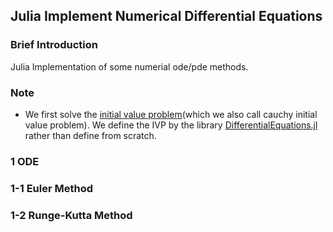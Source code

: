 ## Julia Implement Numerical Differential Equations

### Brief Introduction
Julia Implementation of some numerial ode/pde methods.

### Note
- We first solve the [initial value problem](https://en.wikipedia.org/wiki/Initial_value_problem#:~:text=In%20multivariable%20calculus%2C%20an%20initial,solving%20an%20initial%20value%20problem.)(which we also call cauchy initial value problem). We define the IVP by the library [DifferentialEquations.jl](https://docs.sciml.ai/DiffEqDocs/stable/) rather than define from scratch.


### 1 ODE

### 1-1 Euler Method 

### 1-2 Runge-Kutta Method

